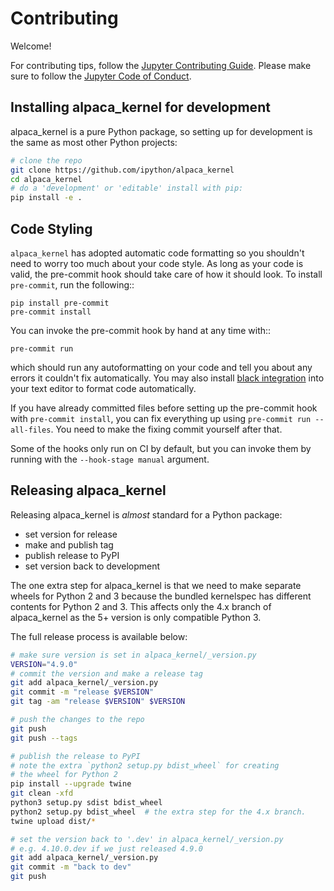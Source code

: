 # Contributing

Welcome!

For contributing tips, follow the [Jupyter Contributing Guide](https://jupyter.readthedocs.io/en/latest/contributing/content-contributor.html).
Please make sure to follow the [Jupyter Code of Conduct](https://github.com/jupyter/governance/blob/master/conduct/code_of_conduct.md).

## Installing alpaca_kernel for development

alpaca_kernel is a pure Python package, so setting up for development is the same as most other Python projects:

```bash
# clone the repo
git clone https://github.com/ipython/alpaca_kernel
cd alpaca_kernel
# do a 'development' or 'editable' install with pip:
pip install -e .
```

## Code Styling

`alpaca_kernel` has adopted automatic code formatting so you shouldn't
need to worry too much about your code style.
As long as your code is valid,
the pre-commit hook should take care of how it should look.
To install `pre-commit`, run the following::

```
pip install pre-commit
pre-commit install
```

You can invoke the pre-commit hook by hand at any time with::

```
pre-commit run
```

which should run any autoformatting on your code
and tell you about any errors it couldn't fix automatically.
You may also install [black integration](https://github.com/psf/black#editor-integration)
into your text editor to format code automatically.

If you have already committed files before setting up the pre-commit
hook with `pre-commit install`, you can fix everything up using
`pre-commit run --all-files`. You need to make the fixing commit
yourself after that.

Some of the hooks only run on CI by default, but you can invoke them by
running with the `--hook-stage manual` argument.

## Releasing alpaca_kernel

Releasing alpaca_kernel is _almost_ standard for a Python package:

- set version for release
- make and publish tag
- publish release to PyPI
- set version back to development

The one extra step for alpaca_kernel is that we need to make separate wheels for Python 2 and 3
because the bundled kernelspec has different contents for Python 2 and 3. This
affects only the 4.x branch of alpaca_kernel as the 5+ version is only compatible
Python 3.

The full release process is available below:

```bash
# make sure version is set in alpaca_kernel/_version.py
VERSION="4.9.0"
# commit the version and make a release tag
git add alpaca_kernel/_version.py
git commit -m "release $VERSION"
git tag -am "release $VERSION" $VERSION

# push the changes to the repo
git push
git push --tags

# publish the release to PyPI
# note the extra `python2 setup.py bdist_wheel` for creating
# the wheel for Python 2
pip install --upgrade twine
git clean -xfd
python3 setup.py sdist bdist_wheel
python2 setup.py bdist_wheel  # the extra step for the 4.x branch.
twine upload dist/*

# set the version back to '.dev' in alpaca_kernel/_version.py
# e.g. 4.10.0.dev if we just released 4.9.0
git add alpaca_kernel/_version.py
git commit -m "back to dev"
git push
```
